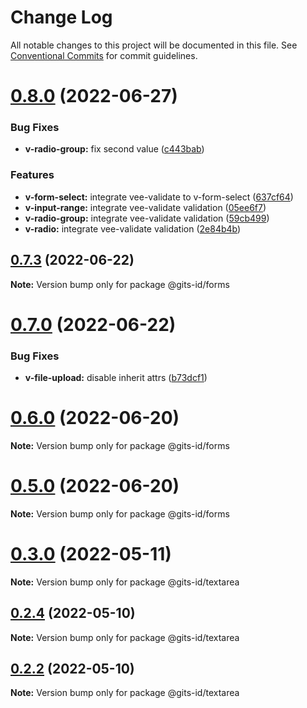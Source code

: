 # Change Log

All notable changes to this project will be documented in this file.
See [Conventional Commits](https://conventionalcommits.org) for commit guidelines.

# [0.8.0](https://github.com/gitsindonesia/ui-component/compare/v0.7.3...v0.8.0) (2022-06-27)


### Bug Fixes

* **v-radio-group:** fix second value ([c443bab](https://github.com/gitsindonesia/ui-component/commit/c443bab4f72b6c7b1ba8fb150e5a365d8d982e65))


### Features

* **v-form-select:** integrate vee-validate to v-form-select ([637cf64](https://github.com/gitsindonesia/ui-component/commit/637cf649d6685a1a479c3cc8a569bcb417903c94))
* **v-input-range:** integrate vee-validate validation ([05ee6f7](https://github.com/gitsindonesia/ui-component/commit/05ee6f733e8229877aa8214cf09ae8b7ba30d979))
* **v-radio-group:** integrate vee-validate validation ([59cb499](https://github.com/gitsindonesia/ui-component/commit/59cb4996af7f71b0bf897736ce481c8cb3952728))
* **v-radio:** integrate vee-validate validation ([2e84b4b](https://github.com/gitsindonesia/ui-component/commit/2e84b4b929491520861a0e1d29f5002dadd80ffa))





## [0.7.3](https://github.com/gitsindonesia/ui-component/compare/v0.7.2...v0.7.3) (2022-06-22)

**Note:** Version bump only for package @gits-id/forms





# [0.7.0](https://github.com/gitsindonesia/ui-component/compare/v0.6.0...v0.7.0) (2022-06-22)


### Bug Fixes

* **v-file-upload:** disable inherit attrs ([b73dcf1](https://github.com/gitsindonesia/ui-component/commit/b73dcf1662f105486a0d8dce44dba0efa68859f9))





# [0.6.0](https://github.com/gitsindonesia/ui-component/compare/v0.5.0...v0.6.0) (2022-06-20)

**Note:** Version bump only for package @gits-id/forms





# [0.5.0](https://github.com/gitsindonesia/ui-component/compare/v0.4.8...v0.5.0) (2022-06-20)

**Note:** Version bump only for package @gits-id/forms





# [0.3.0](https://github.com/gitsindonesia/ui-component/compare/v0.2.6...v0.3.0) (2022-05-11)

**Note:** Version bump only for package @gits-id/textarea





## [0.2.4](https://github.com/gitsindonesia/ui-component/compare/v0.2.3...v0.2.4) (2022-05-10)

**Note:** Version bump only for package @gits-id/textarea





## [0.2.2](https://github.com/gitsindonesia/ui-component/compare/v0.2.1...v0.2.2) (2022-05-10)

**Note:** Version bump only for package @gits-id/textarea

